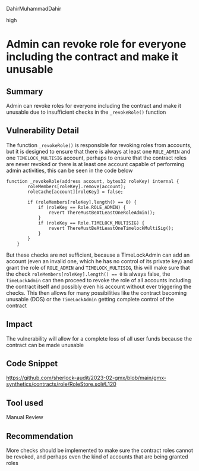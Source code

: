 DahirMuhammadDahir

high

# Admin can revoke role for everyone including the contract and make it unusable

## Summary
Admin can revoke roles for everyone including the contract and make it unusable due to insufficient checks in the `_revokeRole()` function

## Vulnerability Detail
The function `_revokeRole()` is responsible for revoking roles from accounts, but it is  designed to ensure that there is always at least one `ROLE_ADMIN` and one `TIMELOCK_MULTISIG` account, perhaps to ensure that the contract roles are never revoked or there is at least one account capable of performing admin activities, this can be seen in the code below

```solidity
function _revokeRole(address account, bytes32 roleKey) internal {
        roleMembers[roleKey].remove(account);
        roleCache[account][roleKey] = false;

        if (roleMembers[roleKey].length() == 0) {
            if (roleKey == Role.ROLE_ADMIN) {
                revert ThereMustBeAtLeastOneRoleAdmin();
            }
            if (roleKey == Role.TIMELOCK_MULTISIG) {
                revert ThereMustBeAtLeastOneTimelockMultiSig();
            }
        }
    }

```

But these checks are not sufficient, because a TimeLockAdmin can add an account (even an invalid one, which he has no control of its private key) and grant the role of `ROLE_ADMIN` and `TIMELOCK_MULTISIG`, this will make sure that the check `roleMembers[roleKey].length() == 0` is always false, the `TimeLockAdmin` can then proceed to revoke the role of all accounts including the contract itself and possibly even his account without ever triggering the checks. This then allows for many possibilities like the contract becoming unusable (DOS) or the `TimeLockAdmin` getting complete control of the contract

## Impact
The vulnerability will allow for a complete loss of all user funds because the contract can be made unusable

## Code Snippet
https://github.com/sherlock-audit/2023-02-gmx/blob/main/gmx-synthetics/contracts/role/RoleStore.sol#L120

## Tool used

Manual Review

## Recommendation
More checks should be implemented to make sure the contract roles cannot be revoked, and perhaps even the kind of accounts that are being granted roles
